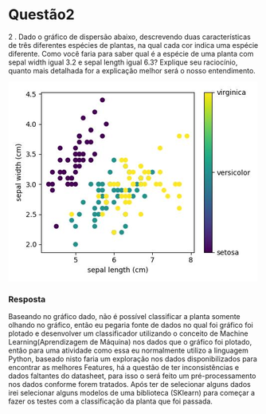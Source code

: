 # Questão2
2 . Dado o gráfico de dispersão abaixo, descrevendo duas características de três diferentes espécies de plantas, na qual cada cor indica uma espécie diferente. Como você faria para saber qual é a espécie de uma planta com sepal width igual 3.2 e sepal length igual 6.3? Explique seu raciocínio, quanto mais detalhada for a explicação melhor será o nosso entendimento.

![grafico-dispersao](./grafico.jpg)

### Resposta
Baseando no gráfico dado, não é possível classificar a planta somente olhando no gráfico, então eu pegaria fonte de dados no qual foi gráfico foi plotado e desenvolver um classificador utilizando o conceito de Machine Learning(Aprendizagem de Máquina) nos dados que o gráfico foi plotado, então para uma atividade como essa eu normalmente utilizo a linguagem Python,  baseado nisto faria um exploração nos dados disponibilizados para encontrar as melhores Features, há a questão de ter inconsistências e dados faltantes do datasheet, para isso o será feito um pré-processamento nos dados conforme forem tratados. Após ter de selecionar alguns dados irei selecionar alguns modelos de uma biblioteca (SKlearn) para começar a fazer os testes com a classificação da planta que foi passada.
